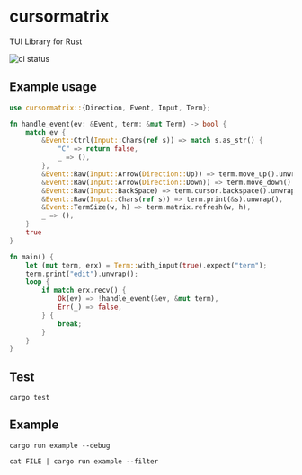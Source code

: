 # cursormatrix

TUI Library for Rust

![ci status](https://github.com/yasuyuky/cursormatrix/workflows/Rust/badge.svg)

## Example usage

```rust
use cursormatrix::{Direction, Event, Input, Term};

fn handle_event(ev: &Event, term: &mut Term) -> bool {
    match ev {
        &Event::Ctrl(Input::Chars(ref s)) => match s.as_str() {
            "C" => return false,
            _ => (),
        },
        &Event::Raw(Input::Arrow(Direction::Up)) => term.move_up().unwrap(),
        &Event::Raw(Input::Arrow(Direction::Down)) => term.move_down().unwrap(),
        &Event::Raw(Input::BackSpace) => term.cursor.backspace().unwrap(),
        &Event::Raw(Input::Chars(ref s)) => term.print(&s).unwrap(),
        &Event::TermSize(w, h) => term.matrix.refresh(w, h),
        _ => (),
    }
    true
}

fn main() {
    let (mut term, erx) = Term::with_input(true).expect("term");
    term.print("edit").unwrap();
    loop {
        if match erx.recv() {
            Ok(ev) => !handle_event(&ev, &mut term),
            Err(_) => false,
        } {
            break;
        }
    }
}
```

## Test

```console
cargo test
```

## Example

```console
cargo run example --debug
```

```console
cat FILE | cargo run example --filter
```
